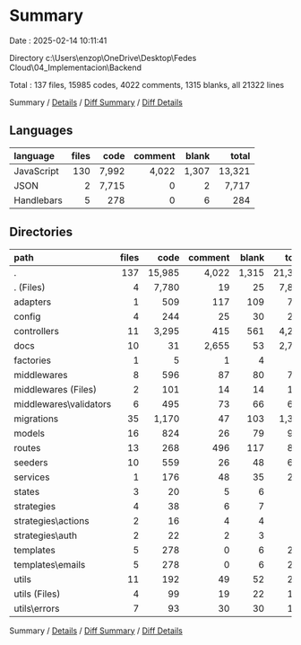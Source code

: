 # Summary

Date : 2025-02-14 10:11:41

Directory c:\\Users\\enzop\\OneDrive\\Desktop\\Fedes Cloud\\04_Implementacion\\Backend

Total : 137 files,  15985 codes, 4022 comments, 1315 blanks, all 21322 lines

Summary / [Details](details.md) / [Diff Summary](diff.md) / [Diff Details](diff-details.md)

## Languages
| language | files | code | comment | blank | total |
| :--- | ---: | ---: | ---: | ---: | ---: |
| JavaScript | 130 | 7,992 | 4,022 | 1,307 | 13,321 |
| JSON | 2 | 7,715 | 0 | 2 | 7,717 |
| Handlebars | 5 | 278 | 0 | 6 | 284 |

## Directories
| path | files | code | comment | blank | total |
| :--- | ---: | ---: | ---: | ---: | ---: |
| . | 137 | 15,985 | 4,022 | 1,315 | 21,322 |
| . (Files) | 4 | 7,780 | 19 | 25 | 7,824 |
| adapters | 1 | 509 | 117 | 109 | 735 |
| config | 4 | 244 | 25 | 30 | 299 |
| controllers | 11 | 3,295 | 415 | 561 | 4,271 |
| docs | 10 | 31 | 2,655 | 53 | 2,739 |
| factories | 1 | 5 | 1 | 4 | 10 |
| middlewares | 8 | 596 | 87 | 80 | 763 |
| middlewares (Files) | 2 | 101 | 14 | 14 | 129 |
| middlewares\\validators | 6 | 495 | 73 | 66 | 634 |
| migrations | 35 | 1,170 | 47 | 103 | 1,320 |
| models | 16 | 824 | 26 | 79 | 929 |
| routes | 13 | 268 | 496 | 117 | 881 |
| seeders | 10 | 559 | 26 | 48 | 633 |
| services | 1 | 176 | 48 | 35 | 259 |
| states | 3 | 20 | 5 | 6 | 31 |
| strategies | 4 | 38 | 6 | 7 | 51 |
| strategies\\actions | 2 | 16 | 4 | 4 | 24 |
| strategies\\auth | 2 | 22 | 2 | 3 | 27 |
| templates | 5 | 278 | 0 | 6 | 284 |
| templates\\emails | 5 | 278 | 0 | 6 | 284 |
| utils | 11 | 192 | 49 | 52 | 293 |
| utils (Files) | 4 | 99 | 19 | 22 | 140 |
| utils\\errors | 7 | 93 | 30 | 30 | 153 |

Summary / [Details](details.md) / [Diff Summary](diff.md) / [Diff Details](diff-details.md)